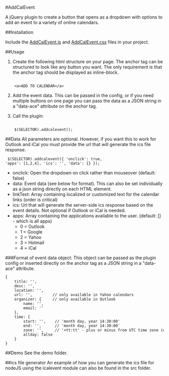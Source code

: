 #AddCalEvent

A jQuery plugin to create a button that opens as a dropdown with options to add an event to a variety of online calendars.


##Installation

Include the [AddCalEvent.js](https://github.com/sendlo/AddCalEvent/blob/master/src/AddCalEvent.js) and [AddCalEvent.css](https://github.com/sendlo/AddCalEvent/blob/master/src/AddCalEvent.css) files in your project.

##Usage
1. Create the following html structure on your page. The anchor tag can be structured to look like any button you want. The only requirement is that the anchor tag should be displayed as inline-block.
<code>
	&lt;a>ADD TO CALENDAR&lt;/a>
</code>
		
2. Add the event data. This can be passed in the config, or if you need multiple buttons on one page you can pass the data as a JSON string in a "data-ace" attribute on the anchor tag.

3. Call the plugin:
<code>
	$(SELECTOR).addcalevent();
</code>

##Data
All parameters are optional. However, if you want this to work for Outlook and iCal you must provide the url that will generate the ics file response.
<code><pre>
$(SELECTOR).addcalevent({
    'onclick': true,
    'apps': [1,2,4],
    'ics': '',
    'data': {}
});
</pre></code>
<ul>
<li>onclick: Open the dropdown on click rather than mouseover (default: false)</li>
<li>data: Event data (see below for format). This can also be set individually as a json string directly on each HTML element.</li>
<li>linkText: Array containing localized or customized text for the calendar links (order is critical)</li>
<li>ics: Url that will generate the server-side ics response based on the event details. Not optional if Outlook or iCal is needed.</li>
<li>apps: Array containing the applications available to the user. (default: [] - which is all apps)
	<ul>
		<li>0 = Outlook</li>
		<li>1 = Google</li>
		<li>2 = Yahoo</li>
		<li>3 = Hotmail</li>
		<li>4 = iCal</li>
	</ul>
</ul>
###Format of event data object:
This object can be passed as the plugin config or inserted directly on the anchor tag as a JSON string in a "data-ace" attribute.
<code><pre>
{
	title: '',
	desc: '',
	location: '',
	url: '',         // only available in Yahoo calendars
	organizer: {     // only available in Outlook
		name: '',
		email: ''
	},
	time: {
		start: '',    // 'month day, year 14:30:00'
		end: '',      // 'month day, year 14:30:00'
		zone: '',     // '+tt:tt' - plus or minus from UTC time zone (example: Pacific Daylight Time is '-07:00')
		allday: false
	}
}
</pre></code>

##Demo
See the demo folder.

##ics file generator
An example of how you can generate the ics file for nodeJS using the icalevent module can also be found in the src folder.


